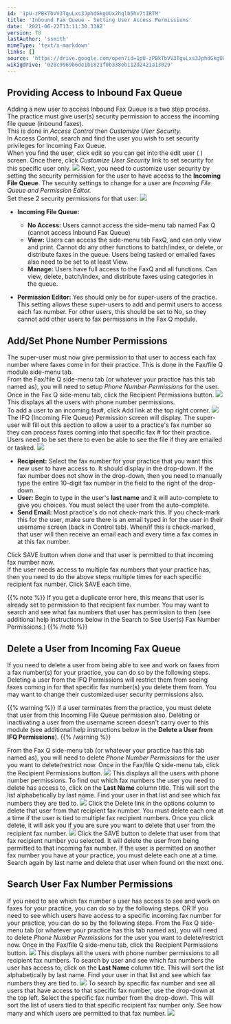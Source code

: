 ```yaml
---
id: '1pU-zPBkTbVV3TguLxs3JphdGkgUUx2hqlb5hv7tIRTM'
title: 'Inbound Fax Queue - Setting User Access Permissions'
date: '2021-06-22T13:11:30.338Z'
version: 78
lastAuthor: 'ssmith'
mimeType: 'text/x-markdown'
links: []
source: 'https://drive.google.com/open?id=1pU-zPBkTbVV3TguLxs3JphdGkgUUx2hqlb5hv7tIRTM'
wikigdrive: '028c9969b6de1b1821f0b338eb112d2421a13029'
---
```



## Providing Access to Inbound Fax Queue

Adding a new user to access Inbound Fax Queue is a two step process.  
The practice must give user(s) security permission to access the incoming file queue (inbound faxes).  
This is done in *Access Control* then *Customize User Security.*  
In Access Control, search and find the user you wish to set security privileges for Incoming Fax Queue.  
When you find the user, click edit so you can get into the edit user ( ) screen. Once there, click *Customize User Security* link to set security for this specific user only.
![](../inbound-fax-queue-setting-user-access-permissions.assets/69694e4c420117bf433d9322ecdefd34.png)
Next, you need to customize user security by setting the security permission for the user to have access to the **Incoming File Queue**. The security settings to change for a user are *Incoming File Queue and Permission Editor.*  
Set these 2 security permissions for that user:
![](../inbound-fax-queue-setting-user-access-permissions.assets/9a833ed1f4a2ad411adf69b9ad342811.jpg)

* <strong>Incoming File Queue:</strong>


   * <strong>No Access:</strong> Users cannot access the side-menu tab named Fax Q (cannot access Inbound Fax Queue)
   * <strong>View:</strong> Users can access the side-menu tab FaxQ, and can only view and print. Cannot do any other functions to batch/index, or delete, or distribute faxes in the queue. Users being tasked or emailed faxes also need to be set to at least View.
   * <strong>Manage:</strong> Users have full access to the FaxQ and all functions. Can view, delete, batch/index, and distribute faxes using categories in the queue.


* <strong>Permission Editor:</strong> Yes should only be for super-users of the practice. This setting allows these super-users to add and permit users to access each fax number. For other users, this should be set to No, so they cannot add other users to fax permissions in the Fax Q module.


## Add/Set Phone Number Permissions

The super-user must now give permission to that user to access each fax number where faxes come in for their practice. This is done in the Fax/file Q module side-menu tab.  
From the Fax/file Q side-menu tab (or whatever your practice has this tab named as), you will need to setup *Phone Number Permissions* for the user.  
Once in the Fax Q side-menu tab, click the Recipient Permissions button.
![](../inbound-fax-queue-setting-user-access-permissions.assets/a1af3687034a259b300d3bd565eaf12f.png)
This displays all the users with phone number permissions.  
To add a user to an incoming fax#, click Add link at the top right corner.
![](../inbound-fax-queue-setting-user-access-permissions.assets/0c02525bfd3013354ebebe0649ae2f8a.png)
The IFQ (Incoming File Queue) Permission screen will display. The super-user will fill out this section to allow a user to a practice's fax number so they can process faxes coming into that specific fax # for their practice. Users need to be set there to even be able to see the file if they are emailed or tasked.
![](../inbound-fax-queue-setting-user-access-permissions.assets/45b13b245241f5ae5c73ed70188cc20f.png)

* <strong>Recipient:</strong> Select the fax number for your practice that you want this new user to have access to. It should display in the drop-down. If the fax number does not show in the drop-down, then you need to manually type the entire 10-digit fax number in the field to the right of the drop-down.
* <strong>User:</strong> Begin to type in the user's <strong>last name</strong> and it will auto-complete to give you choices. You must select the user from the auto-complete.
* <strong>Send Email:</strong> Most practice's do not check-mark this. If you check-mark this for the user, make sure there is an email typed in for the user in their username screen (back in Control tab). When/if this is check-marked, that user will then receive an email each and every time a fax comes in at this fax number.

Click SAVE button when done and that user is permitted to that incoming fax number now.  
If the user needs access to multiple fax numbers that your practice has, then you need to do the above steps multiple times for each specific recipient fax number. Click SAVE each time.

{{% note %}}
If you get a duplicate error here, this means that user is already set to permission to that recipient fax number. You may want to search and see what fax numbers that user has permission to then (see additional help instructions below in the Search to See User(s) Fax Number Permissions.)
{{% /note %}}

## Delete a User from Incoming Fax Queue

If you need to delete a user from being able to see and work on faxes from a fax number(s) for your practice, you can do so by the following steps. Deleting a user from the IFQ Permissions will restrict them from seeing faxes coming in for that specific fax number(s) you delete them from. You may want to change their customized user security permissions also.

{{% warning %}}
If a user terminates from the practice, you must delete that user from this Incoming File Queue permission also. Deleting or inactivating a user from the username screen doesn't carry over to this module (see additional help instructions below in the **Delete a User from IFQ Permissions**).
{{% /warning %}}

From the Fax Q side-menu tab (or whatever your practice has this tab named as), you will need to delete *Phone Number Permissions* for the user you want to delete/restrict now.
Once in the Fax/file Q side-menu tab, click the Recipient Permissions button.
![](../inbound-fax-queue-setting-user-access-permissions.assets/a1af3687034a259b300d3bd565eaf12f.png)
This displays all the users with phone number permissions.
To find out which fax numbers the user you need to delete has access to, click on the **Last Name** column title. This will sort the list alphabetically by last name. Find your user in that list and see which fax numbers they are tied to.
![](../inbound-fax-queue-setting-user-access-permissions.assets/b4203570072c17a7f533551df19401ab.png)
Click the Delete link in the options column to delete that user from that recipient fax number. You must delete each one at a time if the user is tied to multiple fax recipient numbers.
Once you click delete, it will ask you if you are sure you want to delete that user from the recipient fax number.
![](../inbound-fax-queue-setting-user-access-permissions.assets/a4cfebec1d9e111c9eea2aa322cbefd9.png)
Click the SAVE button to delete that user from that fax recipient number you selected. It will delete the user from being permitted to that incoming fax number. If the user is permitted on another fax number you have at your practice, you must delete each one at a time. Search again by last name and delete that user when found on the next one.

## Search User Fax Number Permissions

If you need to see which fax number a user has access to see and work on faxes for your practice, you can do so by the following steps.
OR
If you need to see which users have access to a specific incoming fax number for your practice, you can do so by the following steps.
From the Fax Q side-menu tab (or whatever your practice has this tab named as), you will need to delete *Phone Number Permissions* for the user you want to delete/restrict now.
Once in the Fax/file Q side-menu tab, click the Recipient Permissions button.
![](../inbound-fax-queue-setting-user-access-permissions.assets/a1af3687034a259b300d3bd565eaf12f.png)
This displays all the users with phone number permissions to all recipient fax numbers.
To search by user and see which fax numbers the user has access to, click on the **Last Name** column title. This will sort the list alphabetically by last name. Find your user in that list and see which fax numbers they are tied to.
![](../inbound-fax-queue-setting-user-access-permissions.assets/b4203570072c17a7f533551df19401ab.png)
To search by specific fax number and see all users that have access to that specific fax number, use the drop-down at the top left. Select the specific fax number from the drop-down. This will sort the list of users tied to that specific recipient fax number only. See how many and which users are permitted to that fax number.
![](../inbound-fax-queue-setting-user-access-permissions.assets/74a705db74c814c4e47448bef1ee876d.png)
